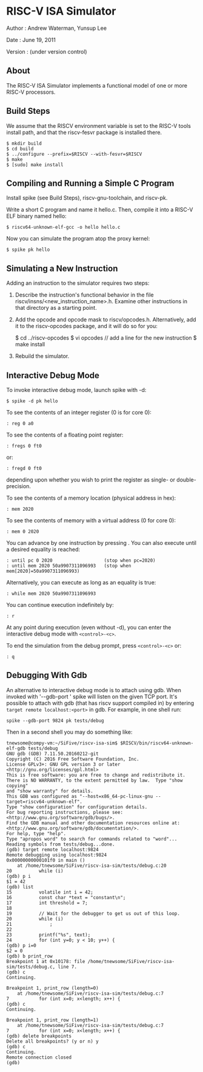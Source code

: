 RISC-V ISA Simulator
======================

Author  : Andrew Waterman, Yunsup Lee

Date    : June 19, 2011

Version : (under version control)

About
-------------

The RISC-V ISA Simulator implements a functional model of one or more
RISC-V processors.

Build Steps
---------------

We assume that the RISCV environment variable is set to the RISC-V tools
install path, and that the riscv-fesvr package is installed there.

    $ mkdir build
    $ cd build
    $ ../configure --prefix=$RISCV --with-fesvr=$RISCV
    $ make
    $ [sudo] make install

Compiling and Running a Simple C Program
-------------------------------------------

Install spike (see Build Steps), riscv-gnu-toolchain, and riscv-pk.

Write a short C program and name it hello.c.  Then, compile it into a RISC-V
ELF binary named hello:

    $ riscv64-unknown-elf-gcc -o hello hello.c

Now you can simulate the program atop the proxy kernel:

    $ spike pk hello

Simulating a New Instruction
------------------------------------

Adding an instruction to the simulator requires two steps:

  1.  Describe the instruction's functional behavior in the file
      riscv/insns/<new_instruction_name>.h.  Examine other instructions
      in that directory as a starting point.

  2.  Add the opcode and opcode mask to riscv/opcodes.h.  Alternatively,
      add it to the riscv-opcodes package, and it will do so for you:

         $ cd ../riscv-opcodes
         $ vi opcodes       // add a line for the new instruction
         $ make install

  3.  Rebuild the simulator.

Interactive Debug Mode
---------------------------

To invoke interactive debug mode, launch spike with -d:

    $ spike -d pk hello

To see the contents of an integer register (0 is for core 0):

    : reg 0 a0

To see the contents of a floating point register:

    : fregs 0 ft0

or:

    : fregd 0 ft0

depending upon whether you wish to print the register as single- or double-precision.

To see the contents of a memory location (physical address in hex):

    : mem 2020

To see the contents of memory with a virtual address (0 for core 0):

    : mem 0 2020

You can advance by one instruction by pressing <enter>. You can also
execute until a desired equality is reached:

    : until pc 0 2020                   (stop when pc=2020)
    : until mem 2020 50a9907311096993   (stop when mem[2020]=50a9907311096993)

Alternatively, you can execute as long as an equality is true:

    : while mem 2020 50a9907311096993

You can continue execution indefinitely by:

    : r

At any point during execution (even without -d), you can enter the
interactive debug mode with `<control>-<c>`.

To end the simulation from the debug prompt, press `<control>-<c>` or:

    : q

Debugging With Gdb
------------------

An alternative to interactive debug mode is to attach using gdb. When invoked
with '--gdb-port <port>' spike will listen on the given TCP port.  It's
possible to attach with gdb (that has riscv support compiled in) by entering
`target remote localhost:<port>` in gdb. For example, in one shell run:
```
spike --gdb-port 9824 pk tests/debug
```

Then in a second shell you may do something like:
```
tnewsome@compy-vm:~/SiFive/riscv-isa-sim$ $RISCV/bin/riscv64-unknown-elf-gdb tests/debug
GNU gdb (GDB) 7.11.50.20160212-git
Copyright (C) 2016 Free Software Foundation, Inc.
License GPLv3+: GNU GPL version 3 or later <http://gnu.org/licenses/gpl.html>
This is free software: you are free to change and redistribute it.
There is NO WARRANTY, to the extent permitted by law.  Type "show copying"
and "show warranty" for details.
This GDB was configured as "--host=x86_64-pc-linux-gnu --target=riscv64-unknown-elf".
Type "show configuration" for configuration details.
For bug reporting instructions, please see:
<http://www.gnu.org/software/gdb/bugs/>.
Find the GDB manual and other documentation resources online at:
<http://www.gnu.org/software/gdb/documentation/>.
For help, type "help".
Type "apropos word" to search for commands related to "word"...
Reading symbols from tests/debug...done.
(gdb) target remote localhost:9824
Remote debugging using localhost:9824
0x00000000000101f0 in main ()
    at /home/tnewsome/SiFive/riscv-isa-sim/tests/debug.c:20
20          while (i)
(gdb) p i
$1 = 42
(gdb) list
15          volatile int i = 42;
16          const char *text = "constant\n";
17          int threshold = 7;
18
19          // Wait for the debugger to get us out of this loop.
20          while (i)
21              ;
22
23          printf("%s", text);
24          for (int y=0; y < 10; y++) {
(gdb) p i=0
$2 = 0
(gdb) b print_row
Breakpoint 1 at 0x10178: file /home/tnewsome/SiFive/riscv-isa-sim/tests/debug.c, line 7.
(gdb) c
Continuing.

Breakpoint 1, print_row (length=0)
    at /home/tnewsome/SiFive/riscv-isa-sim/tests/debug.c:7
7           for (int x=0; x<length; x++) {
(gdb) c
Continuing.

Breakpoint 1, print_row (length=1)
    at /home/tnewsome/SiFive/riscv-isa-sim/tests/debug.c:7
7           for (int x=0; x<length; x++) {
(gdb) delete breakpoints
Delete all breakpoints? (y or n) y
(gdb) c
Continuing.
Remote connection closed
(gdb)
```
